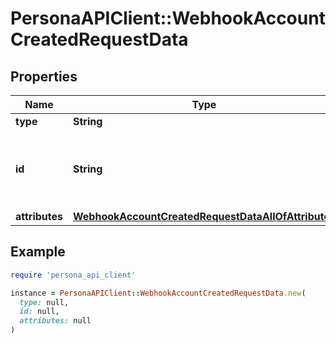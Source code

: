 # PersonaAPIClient::WebhookAccountCreatedRequestData

## Properties

| Name | Type | Description | Notes |
| ---- | ---- | ----------- | ----- |
| **type** | **String** | event | [optional] |
| **id** | **String** | Unique identifier for this Event. Starts with &#x60;evt_&#x60;. | [optional] |
| **attributes** | [**WebhookAccountCreatedRequestDataAllOfAttributes**](WebhookAccountCreatedRequestDataAllOfAttributes.md) |  | [optional] |

## Example

```ruby
require 'persona_api_client'

instance = PersonaAPIClient::WebhookAccountCreatedRequestData.new(
  type: null,
  id: null,
  attributes: null
)
```

